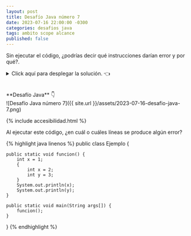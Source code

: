 ```yaml
---
layout: post
title: Desafío Java número 7
date: 2023-07-16 22:00:00 -0300
categories: desafios java
tags: ambito scope alcance
published: false
---
```

Sin ejecutar el código, ¿podrías decir qué instrucciones darían error y por qué?.

<details><summary>Click aquí para desplegar la solución. 👈</summary>
<br />✅ La respuesta correcta es: líneas 6 y 10.
<br />
<br />✏️ Explicación: 
<br />La línea 6 arroja el error "variable x is already defined in method funcion()". Esto sucede porque existe una variable llamada x (con el valor 1) dentro del ámbito de la función y luego, dentro de un bloque comprendido en esa misma función, se intenta reusar el mismo nombre de variable.
<br />La línea 10 arroja el error "cannot find symbol" debido a que la variable y (con el valor 3) solo existe dentro del bloque comprandido por las llaves de las líneas 5 y 8, lo que hace que no pueda accederse a ella desde fuera del ámbito de ese bloque.
<br /><div markdown="1">💻 [Código ejecutable](https://jdoodle.com/a/6onl){:target="_blank"}
  </div>
{% include codeEditor.html id="6onl?stdin=0&arg=0&rw=1" %} 
<br />
<div markdown="1">![Solución al desafío]({{ site.url }}/assets/2023-07-16-desafio-java-7-solucion.png)
  </div></details>

<br />
<br />
**Desafío Java** 👇
<br />
![Desafío Java número 7]({{ site.url }}/assets/2023-07-16-desafio-java-7.png)

{% include accesibilidad.html %}

Al ejecutar este código, ¿en cuál o cuáles líneas se produce algún error?

{% highlight java linenos %}
public class Ejemplo {
    
    public static void funcion() {
        int x = 1;
        {
            int x = 2;
            int y = 3;
        }
        System.out.println(x);
        System.out.println(y);
    }
    
    public static void main(String args[]) {
        funcion();
    }
}
{% endhighlight %}


</div></details>
